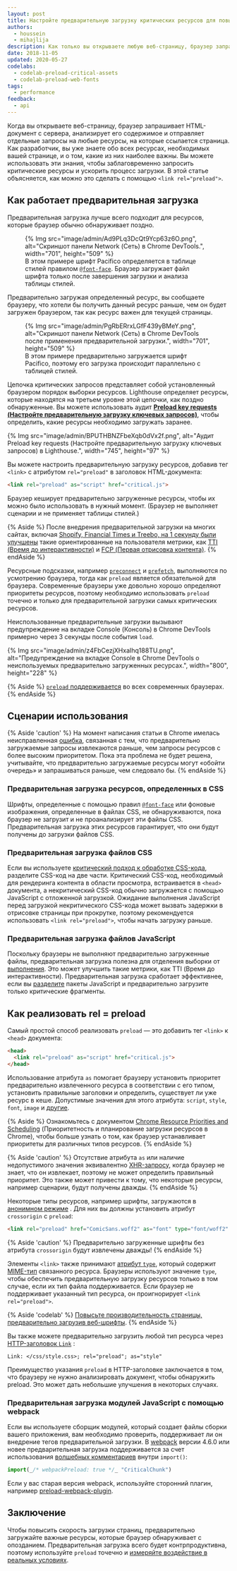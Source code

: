 ```yaml
---
layout: post
title: Настройте предварительную загрузку критических ресурсов для повышения скорости загрузки
authors:
  - houssein
  - mihajlija
description: Как только вы открываете любую веб-страницу, браузер запрашивает HTML-документ с сервера, анализирует содержимое HTML-файла и отправляет отдельные запросы на любые другие внешние ссылки. Цепочка критических запросов представляет собой установленный браузером порядок выборки ресурсов.
date: 2018-11-05
updated: 2020-05-27
codelabs:
  - codelab-preload-critical-assets
  - codelab-preload-web-fonts
tags:
  - performance
feedback:
  - api
---
```


Когда вы открываете веб-страницу, браузер запрашивает HTML-документ с сервера, анализирует его содержимое и отправляет отдельные запросы на любые ресурсы, на которые ссылается страница. Как разработчик, вы уже знаете обо всех ресурсах, необходимых вашей странице, и о том, какие из них наиболее важны. Вы можете использовать эти знания, чтобы заблаговременно запросить критические ресурсы и ускорить процесс загрузки. В этой статье объясняется, как можно это сделать с помощью `<link rel="preload">`.

## Как работает предварительная загрузка

Предварительная загрузка лучше всего подходит для ресурсов, которые браузер обычно обнаруживает поздно.

<figure>{% Img src="image/admin/Ad9PLq3DcQt9Ycp63z6O.png", alt="Скриншот панели Network (Сеть) в Chrome DevTools.", width="701", height="509" %} <figcaption>В этом примере шрифт Pacifico определяется в таблице стилей правилом <a href="/reduce-webfont-size/#defining-a-font-family-with-@font-face)"><code>@font-face</code></a>. Браузер загружает файл шрифта только после завершения загрузки и анализа таблицы стилей.</figcaption></figure>

Предварительно загружая определенный ресурс, вы сообщаете браузеру, что хотели бы получить данный ресурс раньше, чем он будет загружен браузером, так как ресурс важен для текущей страницы.

<figure>{% Img src="image/admin/PgRbERrxLGfF439yBMeY.png", alt="Скриншот панели Network (Сеть) в Chrome DevTools после применения предварительной загрузки.", width="701", height="509" %} <figcaption>В этом примере предварительно загружается шрифт Pacifico, поэтому его загрузка происходит параллельно с таблицей стилей.</figcaption></figure>

Цепочка критических запросов представляет собой установленный браузером порядок выборки ресурсов. Lighthouse определяет ресурсы, которые находятся на третьем уровне этой цепочки, как поздно обнаруженные. Вы можете использовать аудит [**Preload key requests (Настройте предварительную загрузку ключевых запросов)**](/uses-rel-preload), чтобы определить, какие ресурсы необходимо загружать заранее.

{% Img src="image/admin/BPUTHBNZFbeXqb0dVx2f.png", alt="Аудит Preload key requests (Настройте предварительную загрузку ключевых запросов) в Lighthouse.", width="745", height="97" %}

Вы можете настроить предварительную загрузку ресурсов, добавив тег `<link>` с атрибутом `rel="preload"` в заголовок HTML-документа:

```html
<link rel="preload" as="script" href="critical.js">
```

Браузер кеширует предварительно загруженные ресурсы, чтобы их можно было использовать в нужный момент. (Браузер не выполняет сценарии и не применяет таблицы стилей.)

{% Aside %} После внедрения предварительной загрузки на многих сайтах, включая [Shopify, Financial Times и Treebo, на 1 секунду были улучшены](https://medium.com/reloading/preload-prefetch-and-priorities-in-chrome-776165961bbf) такие ориентированные на пользователя метрики, как [TTI (Время до интерактивности)](/interactive) и [FCP (Первая отрисовка контента)](/first-contentful-paint). {% endAside %}

Ресурсные подсказки, например [`preconnect`](/preconnect-and-dns-prefetch) и [`prefetch`](/link-prefetch), выполняются по усмотрению браузера, тогда как `preload` является обязательной для браузера. Современные браузеры уже довольно хорошо определяют приоритеты ресурсов, поэтому необходимо использовать `preload` точечно и только для предварительной загрузки самых критических ресурсов.

Неиспользованные предварительные загрузки вызывают предупреждение на вкладке Console (Консоль) в Chrome DevTools примерно через 3 секунды после события `load`.

{% Img src="image/admin/z4FbCezjXHxaIhq188TU.png", alt="Предупреждение на вкладке Console в Chrome DevTools о неиспользуемых предварительно загруженных ресурсах.", width="800", height="228" %}

{% Aside %} [`preload` поддерживается](https://developer.mozilla.org/docs/Web/HTML/Preloading_content#Browser_compatibility) во всех современных браузерах. {% endAside %}

## Сценарии использования

{% Aside 'caution' %} На момент написания статьи в Chrome имелась неисправленная [ошибка](https://bugs.chromium.org/p/chromium/issues/detail?id=788757), связанная с тем, что предварительно загружаемые запросы извлекаются раньше, чем запросы ресурсов с более высоким приоритетом. Пока эта проблема не будет решена, учитывайте, что предварительно загружаемые ресурсы могут «обойти очередь» и запрашиваться раньше, чем следовало бы. {% endAside %}

### Предварительная загрузка ресурсов, определенных в CSS

Шрифты, определенные с помощью правил [`@font-face`](/reduce-webfont-size/#defining-a-font-family-with-@font-face) или фоновые изображения, определенные в файлах CSS, не обнаруживаются, пока браузер не загрузит и не проанализирует эти файлы CSS. Предварительная загрузка этих ресурсов гарантирует, что они будут получены до загрузки файлов CSS.

### Предварительная загрузка файлов CSS

Если вы используете [критический подход к обработке CSS-кода](/extract-critical-css), разделите CSS-код на две части. Критический CSS-код, необходимый для рендеринга контента в области просмотра, встраивается в `<head>` документа, а некритический CSS-код обычно загружается с помощью JavaScript с отложенной загрузкой. Ожидание выполнения JavaScript перед загрузкой некритического CSS-кода может вызвать задержки в отрисовке страницы при прокрутке, поэтому рекомендуется использовать `<link rel="preload">`, чтобы начать загрузку раньше.

### Предварительная загрузка файлов JavaScript

Поскольку браузеры не выполняют предварительно загруженные файлы, предварительная загрузка полезна для отделения выборки от [выполнения](/bootup-time). Это может улучшить такие метрики, как TTI (Время до интерактивности). Предварительная загрузка сработает эффективнее, если вы [разделите](/reduce-javascript-payloads-with-code-splitting) пакеты JavaScript и предварительно загрузите только критические фрагменты.

## Как реализовать rel = preload

Самый простой способ реализовать `preload` — это добавить тег `<link>` к `<head>` документа:

```html
<head>
  <link rel="preload" as="script" href="critical.js">
</head>
```

Использование атрибута `as` помогает браузеру установить приоритет предварительно извлеченного ресурса в соответствии с его типом, установить правильные заголовки и определить, существует ли уже ресурс в кеше. Допустимые значения для этого атрибута: `script`, `style`, `font`, `image` и [другие](https://developer.mozilla.org/docs/Web/HTML/Element/link#Attributes).

{% Aside %} Ознакомьтесь с документом [Chrome Resource Priorities and Scheduling](https://docs.google.com/document/d/1bCDuq9H1ih9iNjgzyAL0gpwNFiEP4TZS-YLRp_RuMlc/edit) (Приоритетность и планирование загрузки ресурсов в Chrome), чтобы больше узнать о том, как браузер устанавливает приоритеты для различных типов ресурсов. {% endAside %}

{% Aside 'caution' %} Отсутствие атрибута `as` или наличие недопустимого значения эквивалентно [XHR-запросу](https://developer.mozilla.org/docs/Web/API/XMLHttpRequest), когда браузер не знает, что он извлекает, поэтому не может определить правильный приоритет. Это также может привести к тому, что некоторые ресурсы, например сценарии, будут получены дважды. {% endAside %}

Некоторые типы ресурсов, например шрифты, загружаются в [анонимном режиме](https://www.w3.org/TR/css-fonts-3/#font-fetching-requirements) . Для них вы должны установить атрибут `crossorigin` с `preload`:

```html
<link rel="preload" href="ComicSans.woff2" as="font" type="font/woff2" crossorigin>
```

{% Aside 'caution' %} Предварительно загруженные шрифты без атрибута `crossorigin` будут извлечены дважды! {% endAside %}

Элементы `<link>` также принимают [атрибут `type`](https://developer.mozilla.org/docs/Web/HTML/Element/link#attr-type), который содержит [MIME-тип](https://developer.mozilla.org/docs/Web/HTTP/Basics_of_HTTP/MIME_types) связанного ресурса. Браузеры используют значение `type`, чтобы обеспечить предварительную загрузку ресурсов только в том случае, если их тип файла поддерживается. Если браузер не поддерживает указанный тип ресурса, он проигнорирует `<link rel="preload">`.

{% Aside 'codelab' %} [Повысьте производительность страницы, предварительно загрузив веб-шрифты](/codelab-preload-web-fonts). {% endAside %}

Вы также можете предварительно загрузить любой тип ресурса через [HTTP-заголовок `Link`](https://developer.mozilla.org/docs/Web/HTTP/Headers/Link) :

`Link: </css/style.css>; rel="preload"; as="style"`

Преимущество указания `preload` в HTTP-заголовке заключается в том, что браузеру не нужно анализировать документ, чтобы обнаружить preload. Это может дать небольшие улучшения в некоторых случаях.

### Предварительная загрузка модулей JavaScript с помощью webpack

Если вы используете сборщик модулей, который создает файлы сборки вашего приложения, вам необходимо проверить, поддерживает ли он внедрение тегов предварительной загрузки. В [webpack](https://webpack.js.org/) версии 4.6.0 или новее предварительная загрузка поддерживается за счет использования [волшебных комментариев](https://webpack.js.org/api/module-methods/#magic-comments) внутри `import()`:

```js
import(_/* webpackPreload: true */_ "CriticalChunk")
```

Если у вас старая версия webpack, используйте сторонний плагин, например [preload-webpack-plugin](https://github.com/GoogleChromeLabs/preload-webpack-plugin).

## Заключение

Чтобы повысить скорость загрузки страниц, предварительно загружайте важные ресурсы, которые браузер обнаруживает с опозданием. Предварительная загрузка всего будет контрпродуктивна, поэтому используйте `preload` точечно и [измеряйте воздействие в реальных условиях](/fast#measure-performance-in-the-field).
